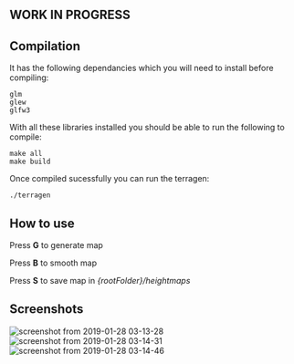 WORK IN PROGRESS
-----------


Compilation
-----------

It has the following dependancies which you will need to install before compiling:

    glm
    glew
    glfw3

With all these libraries installed you should be able to run the following to 
compile:

    make all
    make build

Once compiled
sucessfully you can run the terragen:

    ./terragen
    
How to use
-----------

Press **G** to generate map

Press **B** to smooth map

Press **S** to save map in *{rootFolder}/heightmaps*


Screenshots
------------

![screenshot from 2019-01-28 03-13-28](https://user-images.githubusercontent.com/22000537/51808904-a5ec7580-22ab-11e9-8356-5d523155e7e5.png)
![screenshot from 2019-01-28 03-14-31](https://user-images.githubusercontent.com/22000537/51808910-b8ff4580-22ab-11e9-846d-7bf0c627ce1f.png)
![screenshot from 2019-01-28 03-14-46](https://user-images.githubusercontent.com/22000537/51808913-bd2b6300-22ab-11e9-87f5-ec4ec8219bcd.png)
